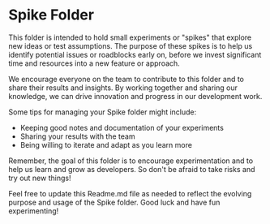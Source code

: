 # Spike Folder

This folder is intended to hold small experiments or "spikes" that explore new ideas or test assumptions.
The purpose of these spikes is to help us identify potential issues or roadblocks early on,
before we invest significant time and resources into a new feature or approach.

We encourage everyone on the team to contribute to this folder and to share their results and insights.
By working together and sharing our knowledge, we can drive innovation and progress in our development work.

Some tips for managing your Spike folder might include:

- Keeping good notes and documentation of your experiments
- Sharing your results with the team
- Being willing to iterate and adapt as you learn more

Remember, the goal of this folder is to encourage experimentation and to help us learn and grow as developers.
So don't be afraid to take risks and try out new things!

Feel free to update this Readme.md file as needed to reflect the evolving purpose and usage of the Spike folder. Good luck and have fun experimenting!
